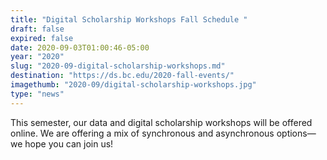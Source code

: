 ```yaml
---
title: "Digital Scholarship Workshops Fall Schedule "
draft: false
expired: false
date: 2020-09-03T01:00:46-05:00
year: "2020"
slug: "2020-09-digital-scholarship-workshops.md"
destination: "https://ds.bc.edu/2020-fall-events/"
imagethumb: "2020-09/digital-scholarship-workshops.jpg"
type: "news"
---
```


This semester, our data and digital scholarship workshops will be offered online. We are offering a mix of synchronous and asynchronous options—we hope you can join us!
